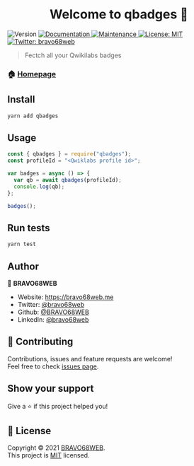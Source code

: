 <h1 align="center">Welcome to qbadges 👋</h1>
<p>
  <img alt="Version" src="https://img.shields.io/badge/version-0.0.1-blue.svg?cacheSeconds=2592000" />
  <a href="https://github.com/BRAVO68WEB/qbadges#readme" target="_blank">
    <img alt="Documentation" src="https://img.shields.io/badge/documentation-yes-brightgreen.svg" />
  </a>
  <a href="https://github.com/BRAVO68WEB/qbadges/graphs/commit-activity" target="_blank">
    <img alt="Maintenance" src="https://img.shields.io/badge/Maintained%3F-yes-green.svg" />
  </a>
  <a href="https://github.com/BRAVO68WEB/qbadges/blob/master/LICENSE" target="_blank">
    <img alt="License: MIT" src="https://img.shields.io/github/license/BRAVO68WEB/qbadges" />
  </a>
  <a href="https://twitter.com/bravo68web" target="_blank">
    <img alt="Twitter: bravo68web" src="https://img.shields.io/twitter/follow/bravo68web.svg?style=social" />
  </a>
</p>

> Fectch all your Qwikilabs badges

### 🏠 [Homepage](https://github.com/BRAVO68WEB/qbadges#readme)

## Install

```sh
yarn add qbadges
```

## Usage

```js
const { qbadges } = require("qbadges");
const profileId = "<Qwiklabs profile id>";

var badges = async () => {
  var qb = await qbadges(profileId);
  console.log(qb);
};

badges();
```

## Run tests

```sh
yarn test
```

## Author

👤 **BRAVO68WEB**

* Website: https://bravo68web.me
* Twitter: [@bravo68web](https://twitter.com/bravo68web)
* Github: [@BRAVO68WEB](https://github.com/BRAVO68WEB)
* LinkedIn: [@bravo68web](https://linkedin.com/in/bravo68web)

## 🤝 Contributing

Contributions, issues and feature requests are welcome!<br />Feel free to check [issues page](https://github.com/BRAVO68WEB/qbadges/issues). 

## Show your support

Give a ⭐️ if this project helped you!

## 📝 License

Copyright © 2021 [BRAVO68WEB](https://github.com/BRAVO68WEB).<br />
This project is [MIT](https://github.com/BRAVO68WEB/qbadges/blob/master/LICENSE) licensed.
